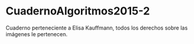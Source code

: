 # CuadernoAlgoritmos2015-2
Cuaderno perteneciente a Elisa Kauffmann, todos los derechos sobre las imágenes le pertenecen.
